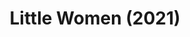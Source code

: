 ---
title: Little Women (2021)
publishDate: 0000-00-00
img: /assets/LW/LW-1.jpg
img_2: /assets/LW/LW-2.jpg
img_3: /assets/LW/LW-3.jpg
img_4: /assets/LW/LW-4.jpg
img_alt: A scene lit in red and blue showing intense action
description: |
tags:
  - Lighting Designer
  - ETC Eos
---